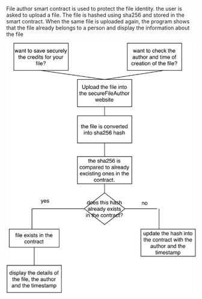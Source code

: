File author smart contract is used to protect the file identity.
the user is asked to upload a file.
The file is hashed using sha256 and stored in the smart contract.
When the same file is uploaded again, the program shows that the file already belongs to a person and display the information about the file

![alt text](https://github.com/sreeteja06/file-author-contract/blob/master/fileAuthor-blockchian-1.png)